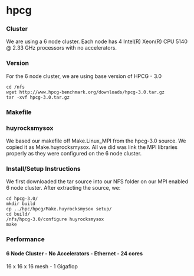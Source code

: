 # hpcg

### Cluster
We are using a 6 node cluster. Each node has 4 Intel(R) Xeon(R) CPU 5140 @ 2.33 GHz processors with no accelerators.

### Version
For the 6 node cluster, we are using base version of HPCG - 3.0

```
cd /nfs
wget http://www.hpcg-benchmark.org/downloads/hpcg-3.0.tar.gz
tar -xvf hpcg-3.0.tar.gz
```

### Makefile

### huyrocksmysox
We based our makefile off Make.Linux_MPI from the hpcg-3.0 source. We copied it as Make.huyrocksmysox. All we did was link the MPI libraries properly as they were configured on the 6 node cluster.

### Install/Setup Instructions
We first downloaded the tar source into our NFS folder on our MPI enabled 6 node cluster. After extracting the source, we:

```
cd hpcg-3.0/
mkdir build
cp ../hpc/hpcg/Make.huyrocksmysox setup/
cd build/
/nfs/hpcg-3.0/configure huyrocksmysox
make
```

### Performance

#### 6 Node Cluster - No Accelerators - Ethernet - 24 cores
16 x 16 x 16 mesh - 1 Gigaflop
